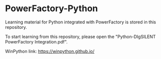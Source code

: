 # PowerFactory-Python

Learning material for Python integrated with PowerFactory is stored in this repository.

To start learning from this repository, please open the "Python-DIgSILENT PowerFactory Integration.pdf".

WinPython link:
https://winpython.github.io/
